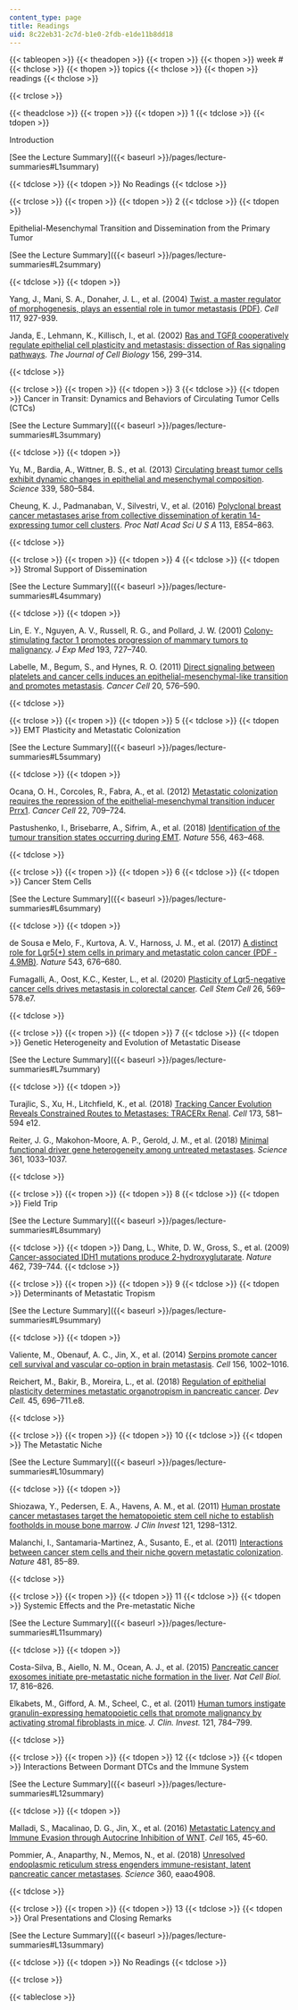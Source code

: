 ```yaml
---
content_type: page
title: Readings
uid: 8c22eb31-2c7d-b1e0-2fdb-e1de11b8dd18
---
```


{{< tableopen >}}
{{< theadopen >}}
{{< tropen >}}
{{< thopen >}}
week #
{{< thclose >}}
{{< thopen >}}
topics
{{< thclose >}}
{{< thopen >}}
readings
{{< thclose >}}

{{< trclose >}}

{{< theadclose >}}
{{< tropen >}}
{{< tdopen >}}
1
{{< tdclose >}}
{{< tdopen >}}


Introduction

[See the Lecture Summary]({{< baseurl >}}/pages/lecture-summaries#L1summary)


{{< tdclose >}}
{{< tdopen >}}
No Readings
{{< tdclose >}}

{{< trclose >}}
{{< tropen >}}
{{< tdopen >}}
2
{{< tdclose >}}
{{< tdopen >}}


Epithelial-Mesenchymal Transition and Dissemination from the Primary Tumor

[See the Lecture Summary]({{< baseurl >}}/pages/lecture-summaries#L2summary)


{{< tdclose >}}
{{< tdopen >}}


Yang, J., Mani, S. A., Donaher, J. L., et al. (2004) [Twist, a master regulator of morphogenesis, plays an essential role in tumor metastasis (PDF)](https://www.cell.com/cell/pdf/S0092-8674(04)00576-8.pdf). _Cell_ 117, 927-939.

Janda, E., Lehmann, K., Killisch, I., et al. (2002) [Ras and TGFβ cooperatively regulate epithelial cell plasticity and metastasis: dissection of Ras signaling pathways](https://www.ncbi.nlm.nih.gov/pmc/articles/PMC2199233/). _The Journal of Cell Biology_ 156, 299–314.


{{< tdclose >}}

{{< trclose >}}
{{< tropen >}}
{{< tdopen >}}
3
{{< tdclose >}}
{{< tdopen >}}
Cancer in Transit: Dynamics and Behaviors of Circulating Tumor Cells (CTCs)

[See the Lecture Summary]({{< baseurl >}}/pages/lecture-summaries#L3summary)


{{< tdclose >}}
{{< tdopen >}}


Yu, M., Bardia, A., Wittner, B. S., et al. (2013) [Circulating breast tumor cells exhibit dynamic changes in epithelial and mesenchymal composition](https://www.ncbi.nlm.nih.gov/pmc/articles/PMC3760262/). _Science_ 339, 580–584.

Cheung, K. J., Padmanaban, V., Silvestri, V., et al. (2016) [Polyclonal breast cancer metastases arise from collective dissemination of keratin 14-expressing tumor cell clusters](https://www.ncbi.nlm.nih.gov/pmc/articles/PMC4763783/). _Proc Natl Acad Sci U S A_ 113, E854–863.


{{< tdclose >}}

{{< trclose >}}
{{< tropen >}}
{{< tdopen >}}
4
{{< tdclose >}}
{{< tdopen >}}
Stromal Support of Dissemination

[See the Lecture Summary]({{< baseurl >}}/pages/lecture-summaries#L4summary)


{{< tdclose >}}
{{< tdopen >}}


Lin, E. Y., Nguyen, A. V., Russell, R. G., and Pollard, J. W. (2001) [Colony-stimulating factor 1 promotes progression of mammary tumors to malignancy](https://www.ncbi.nlm.nih.gov/pmc/articles/PMC2193412/). _J Exp Med_ 193, 727–740.

Labelle, M., Begum, S., and Hynes, R. O. (2011) [Direct signaling between platelets and cancer cells induces an epithelial-mesenchymal-like transition and promotes metastasis](https://www.ncbi.nlm.nih.gov/pmc/articles/PMC3487108/). _Cancer Cell_ 20, 576–590.


{{< tdclose >}}

{{< trclose >}}
{{< tropen >}}
{{< tdopen >}}
5
{{< tdclose >}}
{{< tdopen >}}
EMT Plasticity and Metastatic Colonization

[See the Lecture Summary]({{< baseurl >}}/pages/lecture-summaries#L5summary)


{{< tdclose >}}
{{< tdopen >}}


Ocana, O. H., Corcoles, R., Fabra, A., et al. (2012) [Metastatic colonization requires the repression of the epithelial-mesenchymal transition inducer Prrx1](https://pubmed.ncbi.nlm.nih.gov/23201163/). _Cancer Cell_ 22, 709–724.

Pastushenko, I., Brisebarre, A., Sifrim, A., et al. (2018) [Identification of the tumour transition states occurring during EMT](https://pubmed.ncbi.nlm.nih.gov/29670281/). _Nature_ 556, 463–468.


{{< tdclose >}}

{{< trclose >}}
{{< tropen >}}
{{< tdopen >}}
6
{{< tdclose >}}
{{< tdopen >}}
Cancer Stem Cells

[See the Lecture Summary]({{< baseurl >}}/pages/lecture-summaries#L6summary)


{{< tdclose >}}
{{< tdopen >}}


de Sousa e Melo, F., Kurtova, A. V., Harnoss, J. M., et al. (2017) [A distinct role for Lgr5(+) stem cells in primary and metastatic colon cancer (PDF - 4.9MB)](https://www.nature.com/articles/nature21713.pdf?origin=ppub). _Nature_ 543, 676–680.

Fumagalli, A., Oost, K.C., Kester, L., et al. (2020) [Plasticity of Lgr5-negative cancer cells drives metastasis in colorectal cancer](https://www.ncbi.nlm.nih.gov/pmc/articles/PMC7118369/). _Cell Stem Cell_ 26, 569–578.e7.


{{< tdclose >}}

{{< trclose >}}
{{< tropen >}}
{{< tdopen >}}
7
{{< tdclose >}}
{{< tdopen >}}
Genetic Heterogeneity and Evolution of Metastatic Disease

[See the Lecture Summary]({{< baseurl >}}/pages/lecture-summaries#L7summary)


{{< tdclose >}}
{{< tdopen >}}


Turajlic, S., Xu, H., Litchfield, K., et al. (2018) [Tracking Cancer Evolution Reveals Constrained Routes to Metastases: TRACERx Renal](https://www.ncbi.nlm.nih.gov/pmc/articles/PMC5938365/). _Cell_ 173, 581–594 e12.

Reiter, J. G., Makohon-Moore, A. P., Gerold, J. M., et al. (2018) [Minimal functional driver gene heterogeneity among untreated metastases](https://www.ncbi.nlm.nih.gov/pmc/articles/PMC6329287/). _Science_ 361, 1033–1037.


{{< tdclose >}}

{{< trclose >}}
{{< tropen >}}
{{< tdopen >}}
8
{{< tdclose >}}
{{< tdopen >}}
Field Trip

[See the Lecture Summary]({{< baseurl >}}/pages/lecture-summaries#L8summary)


{{< tdclose >}}
{{< tdopen >}}
Dang, L., White, D. W., Gross, S., et al. (2009) [Cancer-associated IDH1 mutations produce 2-hydroxyglutarate](https://www.ncbi.nlm.nih.gov/pmc/articles/PMC2818760/). _Nature_ 462, 739–744.
{{< tdclose >}}

{{< trclose >}}
{{< tropen >}}
{{< tdopen >}}
9
{{< tdclose >}}
{{< tdopen >}}
Determinants of Metastatic Tropism

[See the Lecture Summary]({{< baseurl >}}/pages/lecture-summaries#L9summary)


{{< tdclose >}}
{{< tdopen >}}


Valiente, M., Obenauf, A. C., Jin, X., et al. (2014) [Serpins promote cancer cell survival and vascular co-option in brain metastasis](https://www.ncbi.nlm.nih.gov/pmc/articles/PMC3988473/). _Cell_ 156, 1002–1016.

Reichert, M., Bakir, B., Moreira, L., et al. (2018) [Regulation of epithelial plasticity determines metastatic organotropism in pancreatic cancer](https://www.ncbi.nlm.nih.gov/pmc/articles/PMC6011231/). _Dev Cell._ 45, 696–711.e8.


{{< tdclose >}}

{{< trclose >}}
{{< tropen >}}
{{< tdopen >}}
10
{{< tdclose >}}
{{< tdopen >}}
The Metastatic Niche

[See the Lecture Summary]({{< baseurl >}}/pages/lecture-summaries#L10summary)


{{< tdclose >}}
{{< tdopen >}}


Shiozawa, Y., Pedersen, E. A., Havens, A. M., et al. (2011) [Human prostate cancer metastases target the hematopoietic stem cell niche to establish footholds in mouse bone marrow](https://www.ncbi.nlm.nih.gov/pmc/articles/PMC3069764/). _J Clin Invest_ 121, 1298–1312.

Malanchi, I., Santamaria-Martinez, A., Susanto, E., et al. (2011) [Interactions between cancer stem cells and their niche govern metastatic colonization](https://europepmc.org/article/med/22158103). _Nature_ 481, 85–89.


{{< tdclose >}}

{{< trclose >}}
{{< tropen >}}
{{< tdopen >}}
11
{{< tdclose >}}
{{< tdopen >}}
Systemic Effects and the Pre-metastatic Niche

[See the Lecture Summary]({{< baseurl >}}/pages/lecture-summaries#L11summary)


{{< tdclose >}}
{{< tdopen >}}


Costa-Silva, B., Aiello, N. M., Ocean, A. J., et al. (2015) [Pancreatic cancer exosomes initiate pre-metastatic niche formation in the liver](https://www.ncbi.nlm.nih.gov/pmc/articles/PMC5769922/). _Nat Cell Biol._ 17, 816–826.

Elkabets, M., Gifford, A. M., Scheel, C., et al. (2011) [Human tumors instigate granulin-expressing hematopoietic cells that promote malignancy by activating stromal fibroblasts in mice](https://www.ncbi.nlm.nih.gov/pmc/articles/PMC3026724/). _J. Clin. Invest._ 121, 784–799.


{{< tdclose >}}

{{< trclose >}}
{{< tropen >}}
{{< tdopen >}}
12
{{< tdclose >}}
{{< tdopen >}}
Interactions Between Dormant DTCs and the Immune System

[See the Lecture Summary]({{< baseurl >}}/pages/lecture-summaries#L12summary)


{{< tdclose >}}
{{< tdopen >}}


Malladi, S., Macalinao, D. G., Jin, X., et al. (2016) [Metastatic Latency and Immune Evasion through Autocrine Inhibition of WNT](https://www.ncbi.nlm.nih.gov/pmc/articles/PMC4808520/). _Cell_ 165, 45–60.

Pommier, A., Anaparthy, N., Memos, N., et al. (2018) [Unresolved endoplasmic reticulum stress engenders immune-resistant, latent pancreatic cancer metastases](https://www.ncbi.nlm.nih.gov/pmc/articles/PMC6547380/). _Science_ 360, eaao4908.


{{< tdclose >}}

{{< trclose >}}
{{< tropen >}}
{{< tdopen >}}
13
{{< tdclose >}}
{{< tdopen >}}
Oral Presentations and Closing Remarks

[See the Lecture Summary]({{< baseurl >}}/pages/lecture-summaries#L13summary)


{{< tdclose >}}
{{< tdopen >}}
No Readings
{{< tdclose >}}

{{< trclose >}}

{{< tableclose >}}